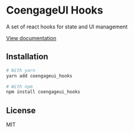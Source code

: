 # CoengageUI Hooks

A set of react hooks for state and UI management

[View documentation](https://coengage.dev/)

## Installation

```sh
# With yarn
yarn add coengageui_hooks

# With npm
npm install coengageui_hooks
```

## License

MIT
